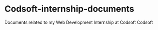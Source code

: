 # Codsoft-internship-documents
Documents related to my Web Development Internship at Codsoft Codsoft 
